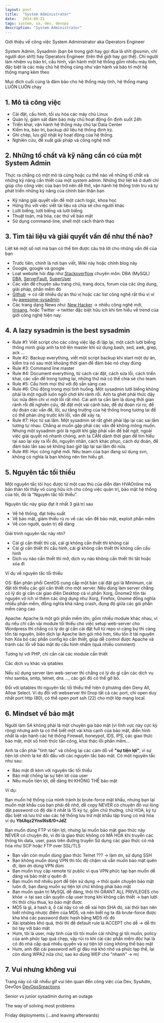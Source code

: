 ```yaml
---
layout: post
title:  "System Administrator"
date:   2014-09-21
tags: system, sa, dev, devops
description: "System Administrator"
---
```


Giới thiệu về công việc System Administrator aka Operators Engineer

System Admin, Sysadmin (bạn bè trong giới hay gọi đùa là sh!t @ssmin, chỉ người
dọn sh!t) hay Operators Engineer (trên thế giới hay gọi thế). Chỉ người làm 
nhiệm vụ bảo trì, cấu hình, vận hành một hệ thống gồm nhiều máy tính, đặc biệt
là các máy chủ hệ thống cũng như vận hành và bảo trì một hệ thống mạng kèm theo

Mục đích cuối cùng là đảm bảo cho hệ thống máy tính, hệ thống mạng LUÔN LUÔN chạy

## 1. Mô tả công việc

* Cài đặt, cấu hình, tối ưu hóa các máy chủ Linux
* Quản lý, giám sát đảm bảo máy chủ hoạt động ổn định suốt 24h
* Triển khai, vận hành hệ thống máy chủ tại Data Center
* Kiểm tra, bảo trì, backup dữ liệu hệ thống định kỳ.
* Ghi chép, lưu giữ nhật ký hoạt động của hệ thống.
* Nghiên cứu, đề xuất giải pháp và công nghệ mới

## 2. Những tố chất và kỹ năng cần có của một System Admin

Thực ra chẳng có một mô tả cứng hoặc cụ thể nào về những tố chất và những kỹ 
năng cần thiết của một system admin. Những thứ liệt kê ở dưới chỉ giúp cho công
việc của bạn trở nên dễ thở, vận hành hệ thống trơn tru và tự phát triển những
kỹ năng của chính bản thận bạn

* Kỹ năng giải quyết vấn đề một cách logic, khoa học
* Hứng thú với việc viết tài liệu và chia sẻ cho người khác
* Lười biếng, lười biếng và lười biếng
* Thuật toán, mã hóa, các thứ về bảo mật
* Sử dụng command-line, shell một cách thành thạo

## 3. Tìm tài liệu và giải quyết vấn đề như thế nào?

Liệt kê một số nơi mà bạn có thể tìm được câu trả lời cho những vấn đề của bạn

* Trước tiên, chính là nơi bạn viết, Wiki này hoặc chính blog này 
* Google, google và google
* Loạt website hỏi đáp như [Stackoverflow](http://stackoverflow.com) chuyên
môn: DBA (MySQL) [DBA](http://dba.stackexchange.com), [ServerFault](http://serverfault.com), 
[SuperUser](http://superuser.com)
* Các vấn đề chuyên sâu  trang chủ, trang docs, forum của các ứng dụng, giải
pháp, phần mềm đó
* [Github](http://github.com) -> có rất nhiều dự án thú vị hoặc
các list công nghệ rất thú vị ví dụ [awesome-sysadmin](https://github.com/kahun/awesome-sysadmin)
* Các trang dạng News như: [New Hacker](https://news.ycombinator.com/)
-> nhiều công nghệ mới, [tinsang](http://tinsang.net/), hoặc Twitter → twitter đặc biệt hữu ích 
khi tìm hiểu về trend của giới công nghệ hiện nay.

## 4. A lazy sysadmin is the best sysadmin

* Rule #1: Viết script cho các công việc lặp đi lặp lại, một cách lười biếng 
thông minh giúp anh ta trở lên master khi sử dụng bash, sed, awk, grep, ack …
* Rule #2: Backup everything, viết một script backup khi start một dự án, kiểm
tra nó sau một khoảng thời gian để đảm bảo nó chạy đúng
* Rule #3: Command line master
* Rule #4: Document everything, từ cách cài đặt, cách sửa lỗi, cách triển khai,
các vấn đề trong tương lai, những thứ mà có thể chia sẻ cho team.
* Rule #5: Cấu hình mọi thứ với độ sẵn sàng cao
* Rule #6: Chủ động trong mọi tình huống. Một sysadmin lười biếng không phải là
một người luôn ngồi chơi khi rảnh rỗi. Anh ta ghét phải thức dậy lúc nửa đêm chỉ 
vì một lỗi rất nhỏ. Cái anh ta cần làm là dùng thời gian rảnh rỗi để nghiên cứu, 
để đặt một vài cảnh báo, để dự đoán rủi ro, để dự đoán các vấn đề, lỗi, sự tăng 
trưởng của hệ thống trong tương lai để có thể phản ứng trước khi lỗi, vấn đề xảy
ra.
* Rule #7: Học từ sai lầm. Một sysadmin sẽ rất ghét phải lặp lại các sai lầm tương
tự nhau. Chẳng ai muốn gặp phải các vấn đề không mông muốn. Nhưng một sysadmin giỏi
là người khi gặp phải vấn đề bất ngờ, ngoài việc giải quyết nó nhanh chóng, anh ta
CÂN dành thời gian để tìm hiểu tại sao lại xảy ra lỗi đó, nguyên nhân, cách khác phục,
cách dự đoán, để đảm bảo lần sau sẽ không bao giờ lặp lại sai lầm đó nữa.
* Rule #8: Học công nghệ mới. Nếu team của bạn đang sử dụng svn, không có nghĩa là bạn
không nên tìm hiểu git.

## 5. Nguyên tắc tối thiểu

Một nguyên tắc tôi học được từ một cao thủ của diễn đàn HVAOnline mà bản thân tôi thấy
vô cùng hữu ích cho công việc quản trị, bảo mật hệ thống của tôi, đó là "Nguyên tắc tối
thiểu".

Nguyên tắc này giúp đạt ít nhất 3 giá trị sau

* Về hệ thống, đạt hiệu suất
* Về bảo mật, giảm thiểu rủ ro về các vấn đề bảo mật, exploit phần mềm
* Về con người, quản trị dễ dàng

Giải trình nguyên tắc này ntn?

* Cái gì cần thiết thì cài, cái gì không cần thiết thì không cài
* Cài gì cần thiết thì cấu hình, cái gì không cần thiết thì không cần cấu hình
* Dịch vụ nào cần thiết thì mở, dịch vụ nào không cần thiết thì tắt hoặc xóa đi

Ví dụ về nguyên tắc tối thiểu

OS: Bản phân phối CentOS cung cấp một bản cài đặt gọi là Minimum, cài đặt tối thiểu các 
gói cần thiết cho một server. Nếu dùng làm server chẳng có lý do gì cần cài giao diện 
Desktop cả vì phần Xorg, Gnome2 tốn tài nguyên vô ích  vì thêm các ứng dụng như Xorg, 
Firefox, Gnome đồng nghĩa nhiều phần mềm, đồng nghĩa khả năng crash, đụng độ giữa các 
gói phần mềm càng cao

Apache: Apache là một gói phần mềm lớn, gồm nhiều module khác nhau, ví dụ nếu chỉ cần 
vài module tối thiểu cho việc setup web-server cho Wordpress thì chẳng có lý do gì cần 
cài đặt full từ repo vì càng bự thì càng tốn tài nguyên, biên dịch lại Apache làm gói 
nhỏ hơn, tiêu tốn ít tài nguyên hơn  Xóa bỏ các phần config ko cần thiết, giúp dễ 
control được Apache và tránh các lỗi về bảo mật do cấu hình nhầm (quá nhiều comment)

Tương tự với PHP, chỉ cần cài các module cần thiết

Các dịch vụ khác và iptables

Nếu sử dụng server làm web-server thì chẳng có lý do gì cần các dịch vụ như samba, 
smtp, telnet, dns …, các gói đó có thể gỡ bỏ.

Đối với iptables thì nguyên tắc tối thiểu thể hiện ở phương diện Deny All, Allow Select. 
Ví dụ đối với webserver thì Drop tất cả các port, chỉ open duy nhất port http (80), 
có thể open port ssh (22) cho một lớp mạng local.

## 6. Mindset về bảo mật

Người làm SA không phải là một chuyên gia bảo mật (vì lĩnh vực này cực kỳ rộng) nhưng 
anh ta có thể biết một vài khía cạnh của bảo mật, điển hình nhất là vận hành các hệ 
thống Firewall, honeypot, IDS, IPS, các giao thức bảo mật, một số hình thức tấn công,
khai thác lỗi phần mềm…

Anh ta cần phải "tỉnh táo" và chống lại các cám dỗ về __"sự tiện lợi"__, vì sự tiện 
lợi chính là kẻ đối đầu với các nguyên tắc bảo mật. Có một nguyên tắc như sau:

* Bảo mật đi kèm với nguyên tắc tối thiểu
* Bảo mật chống lại sự tiện lợi của user
* Nếu muốn tiện lợi, dễ dàng thì KHÔNG THỂ bảo mật

Ví dụ:

Bạn muốn hệ thống của mình tránh bị brute-force mật khẩu, nhưng bạn lại muốn 
mật khẩu của bạn phải dễ nhớ, dễ copy  NEVER có chuyện đó  vui lòng đặt 
password có độ dài ít nhất là 15 ký tự, gồm chữ thường, chữ HOA, ký tự đặc 
biệt và lưu trữ vào các hệ thống lưu trữ mật khẩu tập trung có mã hóa  
ví dụ __YbUlqz2Yns9ls8/0+JdZ__

Bạn muốn dùng FTP vì tiện lợi, nhưng lại muốn bảo mật giao thức này  NEVER 
có chuyện đó, vì đó là giao thức không có MÃ HÓA khi truyền các thông tin 
data, user, pass trên đường truyền  Sử dụng các giao thức có mã hóa như 
SCP hoặc FTP over SSL/TLS

* Bạn vẫn còn muốn dùng giao thức Telnet ??? → làm ơn, sử dụng SSH
* Bạn không muốn dùng VPN thì tốc độ chậm và vẫn muốn bảo mật  quên đi, làm 
ơn dùng VPN dùm
* Bạn muốn truy cập remote từ public vì qua VPN phức tạp  bạn muốn dễ dàng 
và bảo mật ư  quên đi
* Bạn muốn mở nhiều port để tiện sử dụng → thôi quên chuyện bảo mật luôn đi, 
bạn đang muốn sự tiện lợi chứ không phải bảo mật
* Bạn muốn quản trị MySQL dễ dàng, thôi thì GRANT ALL PRIVILEGES cho khỏe → 
tại sao cần quyền cấp user trong khi không cần thiết → bạn lười thì thôi 
chịu thua, ko bảo mật được
* MD5 là gì, à hash à, ồ cái này có vẻ dễ xài hơn SHA đó, xài thôi bạn nên 
biết những nhược điểm của MD5, và nên biết ng ta đã brute-force được kha 
khá các password được hash bằng MD5 rồi đó
* Xài iptables khó quá, thôi thì để default rule là ACCEPT cho dễ → dễ thì
bó tay với bảo mật
* Hưm, tôi là user, máy tính của tôi tôi muốn cài những gì tôi muốn, policy 
của anh phức tạp quá  chẹp, vậy rủi ro khi cài các phần mềm độc hại là có 
đó nhá cấp quá nhiều quyền và sự tiện lợi cũng không thể bảo mật
* Hưm, anh đặt cái password wifi gì đâu mà khó nhớ và phức tạp thế, lại còn 
dùng WPA2 nữa chứ, sao ko dùng WEP cho "nhanh" → m(

## 7. Vui nhưng không vui

Trang này có rất nhiều gif vui liên quan đến công việc của Dev, SysAdm, DevOps 
[DevOpsSreactions](http://devopsreactions.tumblr.com)

Senior vs junior sysadmin during an outage

The way of solving most problems 

Friday deployments (…and leaving afterwards) 